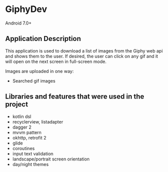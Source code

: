 # GiphyDev
Android 7.0+

## Application Description
This application is used to download a list of images from the Giphy web api and shows them to the user. If desired, the user can click on any gif and it will open on the next screen in full-screen mode.

Images are uploaded in one way:
- Searched gif images

## Libraries and features that were used in the project
- kotlin dsl
- recyclerview, listadapter
- dagger 2
- mvvm pattern
- okhttp, retrofit 2
- glide
- coroutines
- input text validation
- landscape/portrait screen orientation
- day/night themes
